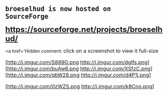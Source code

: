 <font size='5'><b><code>broeselhud is now hosted on SourceForge</code></b>

<b><a href='https://sourceforge.net/projects/broeselhud/'>https://sourceforge.net/projects/broeselhud/</a></b></font>

<a href='Hidden comment: <font size="3">click on a screenshot to view it full-size

[http://i.imgur.com/S889G.png http://i.imgur.com/dgIfs.png][http://i.imgur.com/buAw6.png http://i.imgur.com/XSfzC.png][http://i.imgur.com/qbW28.png http://i.imgur.com/d4P1j.png]

[http://i.imgur.com/0zWZS.png http://i.imgur.com/k8Cno.png]